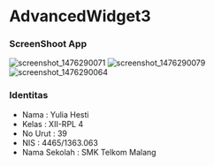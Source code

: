 # AdvancedWidget3
### ScreenShoot App
![screenshot_1476290071](https://cloud.githubusercontent.com/assets/22391791/19318850/76ef71f8-90d4-11e6-943e-755414b5a016.png)
![screenshot_1476290079](https://cloud.githubusercontent.com/assets/22391791/19318851/76f4149c-90d4-11e6-94bb-baa376ab6777.png)
![screenshot_1476290064](https://cloud.githubusercontent.com/assets/22391791/19318852/76fac5bc-90d4-11e6-83c7-5e427ec07660.png)
### Identitas
* Nama : Yulia Hesti
* Kelas : XII-RPL 4
* No Urut : 39
* NIS : 4465/1363.063
* Nama Sekolah : SMK Telkom Malang
